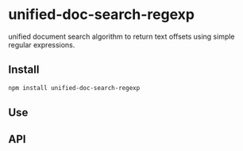 # unified-doc-search-regexp

unified document search algorithm to return text offsets using simple regular expressions.

## Install

```sh
npm install unified-doc-search-regexp
```

## Use

## API
